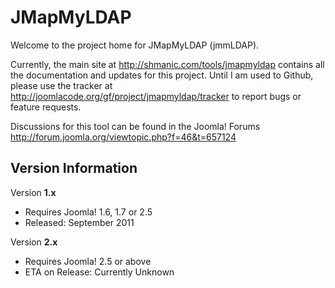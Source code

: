 <h1>JMapMyLDAP</h1>
<p>Welcome to the project home for JMapMyLDAP (jmmLDAP).</p>
<p>Currently, the main site at <a href="http://shmanic.com/tools/jmapmyldap">http://shmanic.com/tools/jmapmyldap</a> contains all the documentation and updates for this project. Until I am used to Github, please use the tracker at <a href="http://joomlacode.org/gf/project/jmapmyldap/tracker/">http://joomlacode.org/gf/project/jmapmyldap/tracker</a> to report bugs or feature requests.</p>
<p>Discussions for this tool can be found in the Joomla! Forums <a href="http://forum.joomla.org/viewtopic.php?f=46&t=657124">http://forum.joomla.org/viewtopic.php?f=46&t=657124</a></p>

<h2>Version Information</h2>
<p>Version <strong>1.x</strong></p>
<ul>
 <li>Requires Joomla! 1.6, 1.7 or 2.5</li>
 <li>Released: September 2011</li>
</ul>

<p>Version <strong>2.x</strong></p>
<ul>
 <li>Requires Joomla! 2.5 or above</li>
 <li>ETA on Release: Currently Unknown</li>
</ul>
